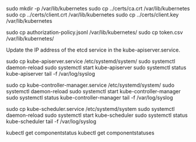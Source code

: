 
sudo mkdir -p /var/lib/kubernetes
sudo cp ../certs/ca.crt /var/lib/kubernetes
sudo cp ../certs/client.crt /var/lib/kubernetes
sudo cp ../certs/client.key /var/lib/kubernetes


sudo cp authorization-policy.jsonl /var/lib/kubernetes/
sudo cp token.csv /var/lib/kubernetes/

Update the IP address of the etcd service in the kube-apiserver.service. 

sudo cp kube-apiserver.service /etc/systemd/system/
sudo systemctl daemon-reload
sudo systemctl start kube-apiserver
sudo systemctl status kube-apiserver
tail -f /var/log/syslog 

sudo cp kube-controller-manager.service /etc/systemd/system/
sudo systemctl daemon-reload
sudo systemctl start kube-controller-manager
sudo systemctl status kube-controller-manager
tail -f /var/log/syslog 

sudo cp kube-scheduler.service /etc/systemd/system
sudo systemctl daemon-reload
sudo systemctl start kube-scheduler
sudo systemctl status kube-scheduler
tail -f /var/log/syslog 

kubectl get componentstatus
kubectl get componentstatuses



